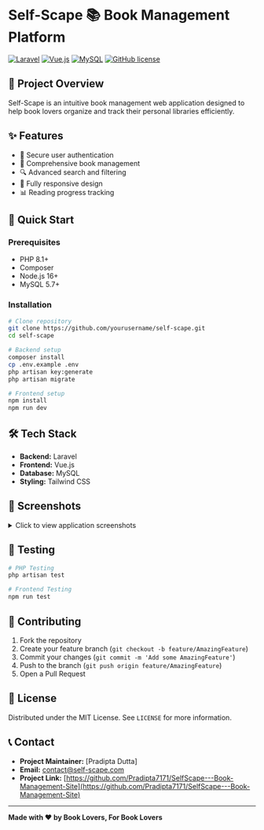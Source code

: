 # Self-Scape 📚 Book Management Platform

[![Laravel](https://img.shields.io/badge/Laravel-FF2D20?style=for-the-badge&logo=laravel&logoColor=white)](https://laravel.com)
[![Vue.js](https://img.shields.io/badge/Vue.js-35495E?style=for-the-badge&logo=vue.js&logoColor=4FC08D)](https://vuejs.org)
[![MySQL](https://img.shields.io/badge/MySQL-005C84?style=for-the-badge&logo=mysql&logoColor=white)](https://mysql.com)
[![GitHub license](https://img.shields.io/github/license/yourusername/self-scape?style=for-the-badge)](https://github.com/yourusername/self-scape/blob/main/LICENSE)

## 🌟 Project Overview

Self-Scape is an intuitive book management web application designed to help book lovers organize and track their personal libraries efficiently.

## ✨ Features

- 🔐 Secure user authentication
- 📖 Comprehensive book management
- 🔍 Advanced search and filtering
- 📱 Fully responsive design
- 📊 Reading progress tracking

## 🚀 Quick Start

### Prerequisites

- PHP 8.1+
- Composer
- Node.js 16+
- MySQL 5.7+

### Installation

```bash
# Clone repository
git clone https://github.com/yourusername/self-scape.git
cd self-scape

# Backend setup
composer install
cp .env.example .env
php artisan key:generate
php artisan migrate

# Frontend setup
npm install
npm run dev
```

## 🛠 Tech Stack

- **Backend:** Laravel
- **Frontend:** Vue.js
- **Database:** MySQL
- **Styling:** Tailwind CSS

## 📸 Screenshots

<details>
<summary>Click to view application screenshots</summary>

### Home Page
![Home Page](/screenshots/home.png)

### Book Collection
![Book Collection](/screenshots/collection.png)

### Book Details
![Book Details](/screenshots/book-details.png)
</details>

## 🧪 Testing

```bash
# PHP Testing
php artisan test

# Frontend Testing
npm run test
```

## 🤝 Contributing

1. Fork the repository
2. Create your feature branch (`git checkout -b feature/AmazingFeature`)
3. Commit your changes (`git commit -m 'Add some AmazingFeature'`)
4. Push to the branch (`git push origin feature/AmazingFeature`)
5. Open a Pull Request

## 📜 License

Distributed under the MIT License. See `LICENSE` for more information.

## 📞 Contact

- **Project Maintainer:** [Pradipta Dutta]
- **Email:** contact@self-scape.com
- **Project Link:** [https://github.com/Pradipta7171/SelfScape---Book-Management-Site](https://github.com/Pradipta7171/SelfScape---Book-Management-Site)

---

**Made with ❤️ by Book Lovers, For Book Lovers**
